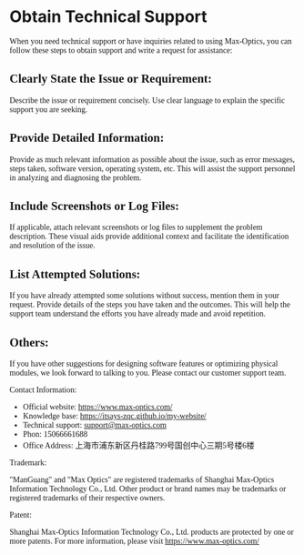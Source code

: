 


# Obtain Technical Support

<font face = "Calibri">

When you need technical support or have inquiries related to using Max-Optics, you can follow these steps to obtain support and write a request for assistance:

## Clearly State the Issue or Requirement:
 Describe the issue or requirement concisely. Use clear language to explain the specific support you are seeking.

## Provide Detailed Information: 
Provide as much relevant information as possible about the issue, such as error messages, steps taken, software version, operating system, etc. This will assist the support personnel in analyzing and diagnosing the problem.

## Include Screenshots or Log Files: 
If applicable, attach relevant screenshots or log files to supplement the problem description. These visual aids provide additional context and facilitate the identification and resolution of the issue.

## List Attempted Solutions: 
If you have already attempted some solutions without success, mention them in your request. Provide details of the steps you have taken and the outcomes. This will help the support team understand the efforts you have already made and avoid repetition.

## Others: 
If you have other suggestions for designing software features or optimizing physical modules, we look forward to talking to you. Please contact our customer support team.

Contact Information:

- Official website: https://www.max-optics.com/     
- Knowledge base: https://itsays-zqc.github.io/my-website/  
- Technical support: support@max-optics.com            
- Phon: 15066661688           
- Office Address: 上海市浦东新区丹桂路799号国创中心三期5号楼6楼  

Trademark:

"ManGuang" and "Max Optics" are registered trademarks of Shanghai Max-Optics Information Technology Co., Ltd. Other product or brand names may be trademarks or registered trademarks of their respective owners.

Patent:

Shanghai Max-Optics Information Technology Co., Ltd. products are protected by one or more patents. For more information, please visit https://www.max-optics.com/

</font>
